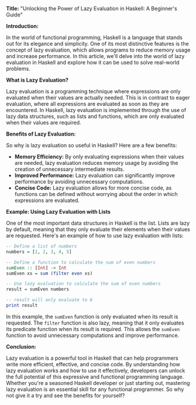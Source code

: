 **Title:** "Unlocking the Power of Lazy Evaluation in Haskell: A Beginner's Guide"

**Introduction:**

In the world of functional programming, Haskell is a language that stands out for its elegance and simplicity. One of its most distinctive features is the concept of lazy evaluation, which allows programs to reduce memory usage and increase performance. In this article, we'll delve into the world of lazy evaluation in Haskell and explore how it can be used to solve real-world problems.

**What is Lazy Evaluation?**

Lazy evaluation is a programming technique where expressions are only evaluated when their values are actually needed. This is in contrast to eager evaluation, where all expressions are evaluated as soon as they are encountered. In Haskell, lazy evaluation is implemented through the use of lazy data structures, such as lists and functions, which are only evaluated when their values are required.

**Benefits of Lazy Evaluation:**

So why is lazy evaluation so useful in Haskell? Here are a few benefits:

* **Memory Efficiency:** By only evaluating expressions when their values are needed, lazy evaluation reduces memory usage by avoiding the creation of unnecessary intermediate results.
* **Improved Performance:** Lazy evaluation can significantly improve performance by avoiding unnecessary computations.
* **Concise Code:** Lazy evaluation allows for more concise code, as functions can be defined without worrying about the order in which expressions are evaluated.

**Example: Using Lazy Evaluation with Lists**

One of the most important data structures in Haskell is the list. Lists are lazy by default, meaning that they only evaluate their elements when their values are requested. Here's an example of how to use lazy evaluation with lists:
```haskell
-- Define a list of numbers
numbers = [1, 2, 3, 4, 5]

-- Define a function to calculate the sum of even numbers
sumEven :: [Int] -> Int
sumEven xs = sum (filter even xs)

-- Use lazy evaluation to calculate the sum of even numbers
result = sumEven numbers

-- result will only evaluate to 6
print result
```
In this example, the `sumEven` function is only evaluated when its result is requested. The `filter` function is also lazy, meaning that it only evaluates its predicate function when its result is required. This allows the `sumEven` function to avoid unnecessary computations and improve performance.

**Conclusion:**

Lazy evaluation is a powerful tool in Haskell that can help programmers write more efficient, effective, and concise code. By understanding how lazy evaluation works and how to use it effectively, developers can unlock the full potential of this expressive and functional programming language. Whether you're a seasoned Haskell developer or just starting out, mastering lazy evaluation is an essential skill for any functional programmer. So why not give it a try and see the benefits for yourself?